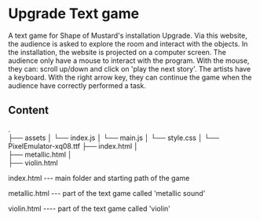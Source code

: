 # Upgrade Text game
A text game for Shape of Mustard's installation Upgrade.
Via this website, the audience is asked to explore the room and interact with the objects.
In the installation, the website is projected on a computer screen. The audience only have a mouse to interact with the program. With the mouse, they can: scroll up/down and click on 'play the next story'. The artists have a keyboard. With the right arrow key, they can continue the game when the audience have correctly performed a task.

## Content
.  
├── assets
│   └──  index.js
│   └──  main.js
│   └──  style.css
│   └──  PixelEmulator-xq08.ttf
├── index.html
│   
├── metallic.html
│   
├── violin.html


index.html --- main folder and starting path of the game

metallic.html --- part of the text game called 'metallic sound'

violin.html ---- part of the text game called 'violin'
